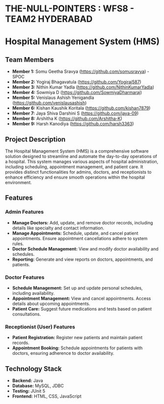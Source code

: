 # THE-NULL-POINTERS : WFS8 - TEAM2 HYDERABAD

# Hospital Management System (HMS)

## Team Members
- **Member 1:** Somu Geetha Sravya (https://github.com/somusravya) - SPOC
- **Member 2:** Yogiraj Bhagavatula (https://github.com/Yogiraj587)
- **Member 3:** Nithin Kumar Yadla (https://github.com/NithinKumarYadla)
- **Member 4:** Sowmiya D (https://github.com/SowmiyaDharmaraj)
- **Member 5:** Venislaus Ashish Yenigandla (https://github.com/venislausashish)
- **Member 6:** Kishan Kaushik Koritala (https://github.com/kishan7879)
- **Member 7:** Jaya Shiva Darshini S (https://github.com/jaya-09)
- **Member 8:** Arshitha K (https://github.com/Arshitha-K)
- **Member 9:** Harsh Kanodiya (https://github.com/harsh3363)


## Project Description

The Hospital Management System (HMS) is a comprehensive software solution designed to streamline and automate the day-to-day operations of a hospital. This system manages various aspects of hospital administration, including scheduling, appointment management, and patient care. It provides distinct functionalities for admins, doctors, and receptionists to enhance efficiency and ensure smooth operations within the hospital environment.

## Features

### Admin Features
- **Manage Doctors:** Add, update, and remove doctor records, including details like specialty and contact information.
- **Manage Appointments:** Schedule, update, and cancel patient appointments. Ensure appointment cancellations adhere to system rules.
- **Doctor Schedule Management:** View and modify doctor availability and schedules.
- **Reporting:** Generate and view reports on doctors, appointments, and patients.

### Doctor Features
- **Schedule Management:** Set up and update personal schedules, including availability.
- **Appointment Management:** View and cancel appointments. Access details about upcoming appointments.
- **Patient Care:** Suggest future medications and tests based on patient consultations.

### Receptionist (User) Features
- **Patient Registration:** Register new patients and maintain patient records.
- **Appointment Booking:** Schedule appointments for patients with doctors, ensuring adherence to doctor availability.

## Technology Stack
- **Backend:** Java
- **Database:** MySQL, JDBC
- **Testing:** JUnit 5
- **Frontend:** HTML, CSS, JavaScript

